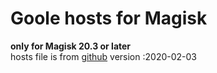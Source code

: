 # Goole hosts for Magisk  
**only for Magisk 20.3 or later**  
hosts file is from [github](https://github.com/googlehosts/hosts)
version :2020-02-03
